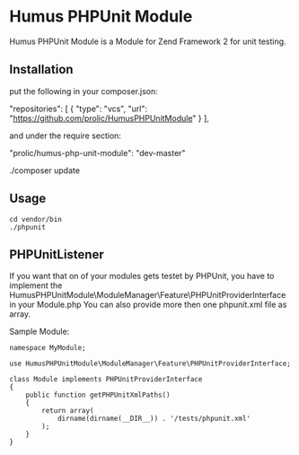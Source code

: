 Humus PHPUnit Module
====================

Humus PHPUnit Module is a Module for Zend Framework 2 for unit testing.

Installation
------------

put the following in your composer.json:

"repositories": [
        {
            "type": "vcs",
            "url": "https://github.com/prolic/HumusPHPUnitModule"
        }
    ],

and under the require section:

"prolic/humus-php-unit-module": "dev-master"

./composer update

Usage
-----

    cd vendor/bin
    ./phpunit

PHPUnitListener
-------------------

If you want that on of your modules gets testet by PHPUnit, you have to implement the 
HumusPHPUnitModule\ModuleManager\Feature\PHPUnitProviderInterface in your Module.php
You can also provide more then one phpunit.xml file as array.

Sample Module:

    namespace MyModule;
    
    use HumusPHPUnitModule\ModuleManager\Feature\PHPUnitProviderInterface;
    
    class Module implements PHPUnitProviderInterface
    {
        public function getPHPUnitXmlPaths()
        {
            return array(
                dirname(dirname(__DIR__)) . '/tests/phpunit.xml'
            );
        }
    }